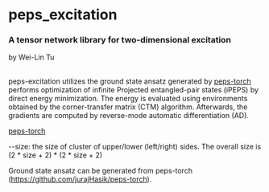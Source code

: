 # peps_excitation
### A tensor network library for two-dimensional excitation
by Wei-Lin Tu

\
peps-excitation utilizes the ground state ansatz generated by [peps-torch](https://github.com/jurajHasik/tn-torch_dev)
performs optimization of infinite Projected entangled-pair states (iPEPS) 
by direct energy minimization. The energy is evaluated using environments obtained 
by the corner-transfer matrix (CTM) algorithm. Afterwards, the gradients are computed by reverse-mode 
automatic differentiation (AD).

[peps-torch](https://peps-torch.readthedocs.io)

--size: the size of cluster of upper/lower (left/right) sides. The overall size is (2 * size + 2) * (2 * size + 2)

Ground state ansatz can be generated from peps-torch (https://github.com/jurajHasik/peps-torch).
